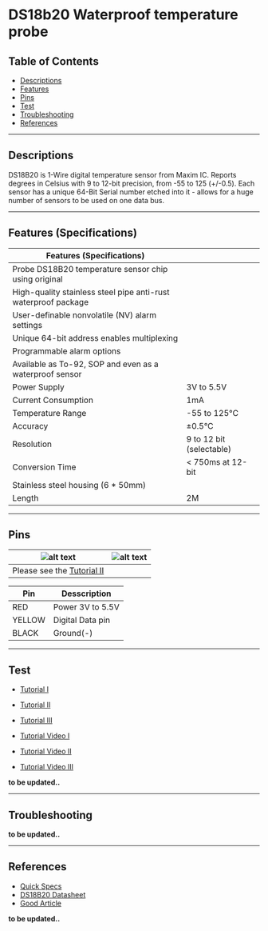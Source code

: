 # DS18b20 Waterproof temperature probe

## Table of Contents

-   [Descriptions](#descriptions)
-   [Features](#features)
-   [Pins](#pins)
-   [Test](#test-code)
-   [Troubleshooting](#troubleshooting)
-   [References](#references)

---

## Descriptions

DS18B20 is 1-Wire digital temperature sensor from Maxim IC. Reports degrees in Celsius with 9 to 12-bit precision, from -55 to 125 (+/-0.5). Each sensor has a unique 64-Bit Serial number etched into it - allows for a huge number of sensors to be used on one data bus.

---

## Features (Specifications)

| Features (Specifications)                                      |                          |
| -------------------------------------------------------------- | ------------------------ |
| Probe DS18B20 temperature sensor chip using original           |
| High-quality stainless steel pipe anti-rust waterproof package |
| User-definable nonvolatile (NV) alarm settings                 |
| Unique 64-bit address enables multiplexing                     |
| Programmable alarm options                                     |
| Available as To-92, SOP and even as a waterproof sensor        |
| Power Supply                                                   | 3V to 5.5V               |
| Current Consumption                                            | 1mA                      |
| Temperature Range                                              | -55 to 125°C             |
| Accuracy                                                       | ±0.5°C                   |
| Resolution                                                     | 9 to 12 bit (selectable) |
| Conversion Time                                                | < 750ms at 12-bit        |
| Stainless steel housing (6 \* 50mm)                            |                          |
| Length                                                         | 2M                       |

---

## Pins

| ![alt text](https://bit.ly/3u5VaDI 'pinout')         | ![alt text](https://bit.ly/39oOXer 'pinout') |
| ---------------------------------------------------- | -------------------------------------------- |
| Please see the [Tutorial II](https://bit.ly/2PJMhkE) |                                              |

| Pin    | Desscription     |
| ------ | ---------------- |
| RED    | Power 3V to 5.5V |
| YELLOW | Digital Data pin |
| BLACK  | Ground(-)        |

---

## Test

-   [Tutorial I](http://bit.ly/DS18B200-Water-Proof-Temperature-Sensor)
-   [Tutorial II](https://bit.ly/2PJMhkE)
-   [Tutorial III](http://bit.ly/Guide-for-DS18B20-Tutorials)

-   [Tutorial Video I](https://youtu.be/hIkUQZuaTE4)
-   [Tutorial Video II](https://youtu.be/SHOO7wIRVCs)
-   [Tutorial Video III](https://youtu.be/bwljMhTKoGw)

**to be updated..**

---

## Troubleshooting

**to be updated..**

---

## References

-   [Quick Specs](https://bit.ly/39sCo1H)
-   [DS18B20 Datasheet](http://bit.ly/DS18B20_Datasheet)
-   [Good Article](http://bit.ly/Temperature-Sensors-comparison)

**to be updated..**
